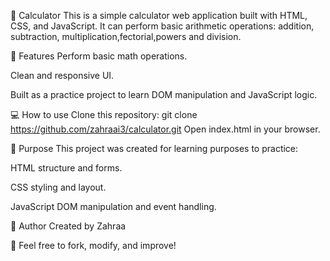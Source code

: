 📐 Calculator
This is a simple calculator web application built with HTML, CSS, and JavaScript.
It can perform basic arithmetic operations: addition, subtraction, multiplication,fectorial,powers and division.

🚀 Features
Perform basic math operations.

Clean and responsive UI.

Built as a practice project to learn DOM manipulation and JavaScript logic.

💻 How to use
Clone this repository:
git clone https://github.com/zahraai3/calculator.git
Open index.html in your browser.

🎯 Purpose
This project was created for learning purposes to practice:

HTML structure and forms.

CSS styling and layout.

JavaScript DOM manipulation and event handling.

📌 Author
Created by Zahraa

📎 Feel free to fork, modify, and improve!

